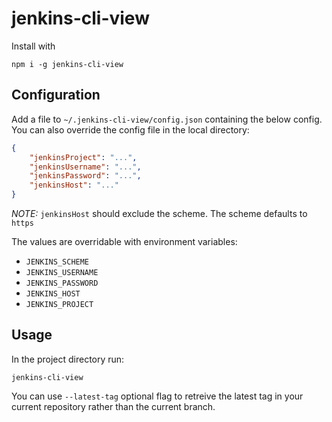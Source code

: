 # jenkins-cli-view

Install with

```
npm i -g jenkins-cli-view
```

## Configuration

Add a file to `~/.jenkins-cli-view/config.json` containing the below config. You can also override the config file in the local directory:

```json
{
    "jenkinsProject": "...",
    "jenkinsUsername": "...",
    "jenkinsPassword": "...",
    "jenkinsHost": "..."
}
```

*NOTE:* `jenkinsHost` should exclude the scheme. The scheme defaults to `https`

The values are overridable with environment variables:

- `JENKINS_SCHEME`
- `JENKINS_USERNAME`
- `JENKINS_PASSWORD`
- `JENKINS_HOST`
- `JENKINS_PROJECT`

## Usage

In the project directory run:

```
jenkins-cli-view
```

You can use `--latest-tag` optional flag to retreive the latest tag in your current repository rather than the current branch.
